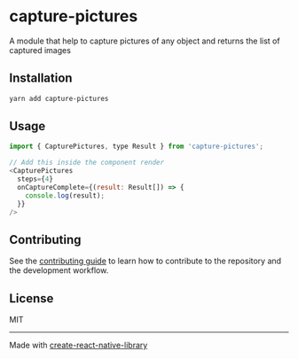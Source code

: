 # capture-pictures

A module that help to capture pictures of any object and returns the list of captured images

## Installation

```sh
yarn add capture-pictures
```

## Usage

```js
import { CapturePictures, type Result } from 'capture-pictures';

// Add this inside the component render
<CapturePictures
  steps={4}
  onCaptureComplete={(result: Result[]) => {
    console.log(result);
  }}
/>
```

## Contributing

See the [contributing guide](CONTRIBUTING.md) to learn how to contribute to the repository and the development workflow.

## License

MIT

---

Made with [create-react-native-library](https://github.com/callstack/react-native-builder-bob)
